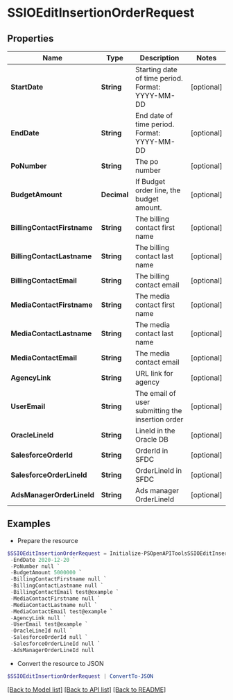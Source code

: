 # SSIOEditInsertionOrderRequest
## Properties

Name | Type | Description | Notes
------------ | ------------- | ------------- | -------------
**StartDate** | **String** | Starting date of time period. Format: YYYY-MM-DD | [optional] 
**EndDate** | **String** | End date of time period. Format: YYYY-MM-DD | [optional] 
**PoNumber** | **String** | The po number | [optional] 
**BudgetAmount** | **Decimal** | If Budget order line, the budget amount. | [optional] 
**BillingContactFirstname** | **String** | The billing contact first name | [optional] 
**BillingContactLastname** | **String** | The billing contact last name | [optional] 
**BillingContactEmail** | **String** | The billing contact email | [optional] 
**MediaContactFirstname** | **String** | The media contact first name | [optional] 
**MediaContactLastname** | **String** | The media contact last name | [optional] 
**MediaContactEmail** | **String** | The media contact email | [optional] 
**AgencyLink** | **String** | URL link for agency | [optional] 
**UserEmail** | **String** | The email of user submitting the insertion order | [optional] 
**OracleLineId** | **String** | LineId in the Oracle DB | [optional] 
**SalesforceOrderId** | **String** | OrderId in SFDC | [optional] 
**SalesforceOrderLineId** | **String** | OrderLineId in SFDC | [optional] 
**AdsManagerOrderLineId** | **String** | Ads manager OrderLineId | [optional] 

## Examples

- Prepare the resource
```powershell
$SSIOEditInsertionOrderRequest = Initialize-PSOpenAPIToolsSSIOEditInsertionOrderRequest  -StartDate 2020-12-20 `
 -EndDate 2020-12-20 `
 -PoNumber null `
 -BudgetAmount 5000000 `
 -BillingContactFirstname null `
 -BillingContactLastname null `
 -BillingContactEmail test@example `
 -MediaContactFirstname null `
 -MediaContactLastname null `
 -MediaContactEmail test@example `
 -AgencyLink null `
 -UserEmail test@example `
 -OracleLineId null `
 -SalesforceOrderId null `
 -SalesforceOrderLineId null `
 -AdsManagerOrderLineId null
```

- Convert the resource to JSON
```powershell
$SSIOEditInsertionOrderRequest | ConvertTo-JSON
```

[[Back to Model list]](../README.md#documentation-for-models) [[Back to API list]](../README.md#documentation-for-api-endpoints) [[Back to README]](../README.md)

